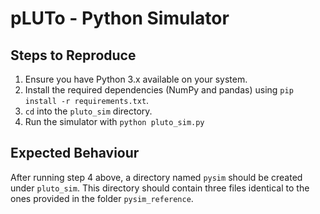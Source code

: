 # pLUTo - Python Simulator

## Steps to Reproduce

1. Ensure you have Python 3.x available on your system.
2. Install the required dependencies (NumPy and pandas) using `pip install -r requirements.txt`.
3. `cd` into the `pluto_sim` directory.
4. Run the simulator with `python pluto_sim.py`

## Expected Behaviour

After running step 4 above, a directory named `pysim` should be created under `pluto_sim`.
This directory should contain three files identical to the ones provided in the folder `pysim_reference`.

